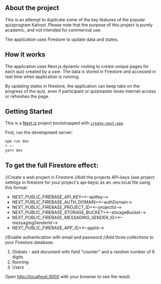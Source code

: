 ## About the project

This is an attempt to duplicate some of the key features of the popular quizprogram Kahoot. Please note that the purpose of this project is purely academic, and not intended for commercial use.

The application uses Firestore to update data and states.

## How it works

The application uses Next.js dynamic routing to create unique pages for each quiz created by a user. The data is stored in Firestore and accessed in real time when application is running.

By updating states in firestore, the application can keep tabs on the progress of the quiz, even if participant or quizmaster loses internet access or refreshes the page.

## Getting Started

This is a [Next.js](https://nextjs.org/) project bootstrapped with [`create-next-app`](https://github.com/vercel/next.js/tree/canary/packages/create-next-app).

First, run the development server:

```bash
npm run dev
# or
yarn dev
```

## To get the full Firestore effect:

//Create a web project in Firestore
//Add the projects API-keys (see project settings in firestore for your project's api-keys) as an .env.local file using this format:

- NEXT_PUBLIC_FIREBASE_API_KEY=<--apiKey-->
- NEXT_PUBLIC_FIREBASE_AUTH_DOMAIN=<--authDomain->
- NEXT_PUBLIC_FIREBASE_PROJECT_ID=<--projectId-->
- NEXT_PUBLIC_FIREBASE_STORAGE_BUCKET=<--storageBucket-->
- NEXT_PUBLIC_FIREBASE_MESSAGING_SENDER_ID=<--messagingSenderId-->
- NEXT_PUBLIC_FIREBASE_APP_ID=<--appId-->

//Enable authentication with email and password
//Add three collections to your Firestore database:

1. Globals - add document with field "counter" and a random number of 6 digits
2. Running
3. Users

Open [http://localhost:3000](http://localhost:3000) with your browser to see the result.
